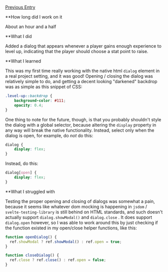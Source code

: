 [Previous Entry](./2023.11.24)

**How long did I work on it

About an hour and a half

**What I did

Added a dialog that appears whenever a player gains enough experience to level up, indicating that the player should choose a stat point to raise.

**What I learned 

This was my first time really working with the native html `dialog` element in a real project setting, and it was good!  Opening /  closing the dialog was relatively simple to do, and getting a decent looking "darkened" backdrop was as simple as this snippet of CSS:

```css
.level-up::backdrop {  
    background-color: #111;  
    opacity: 0.4;  
}
```

One thing to note for the future, though, is that you probably shouldn't style the dialog with a  global selector, because altering the `display` property in any way will break the native functionality.  Instead, select only when the dialog is open, for example, do _not_ do this:

```css
dialog {
	display: flex;
}
```
Instead, do this:

```css
dialog[open] {
	display: flex;
}
```

**What I struggled with

Testing the proper opening and closing of dialogs was somewhat a pain, because it seems like whatever dom mocking is happening in `jsdom` / `svelte-testing-library` is still behind on HTML standards, and such doesn't actually support `dialog.showModal()` and `dialog.close` .  It does support `dialog.open` however, so I was able to work around this by just checking if the function existed in my open/close helper functions, like this:

```typescript
function openDialog() {  
  ref.showModal ? ref.showModal() : ref.open = true;  
}

function closeDialog() {  
  ref.close ? ref.close() : ref.open = false;  
}
```

